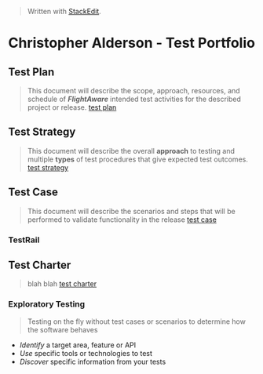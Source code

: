
> Written with [StackEdit](https://stackedit.io/).

# Christopher Alderson - Test Portfolio
## Test Plan
> This document will describe the scope, approach, resources, and schedule of _**FlightAware**_ intended test activities for the described project or release.
> [test plan](https://github.com/chaswiso/portfolio/blob/main/Test%20Plan.md)

## Test Strategy
> This document will describe the overall **approach** to testing and multiple **types** of test procedures that give expected test outcomes.
> [test strategy](https://github.com/chaswiso/portfolio/blob/main/Test%20Strategy.md)

## Test Case
> This document will describe the scenarios and steps that will be performed to validate functionality in the release
> [test case](https://github.com/chaswiso/portfolio/blob/main/Test%20Case.md)
### TestRail

## Test Charter
> blah blah
> [test charter](https://github.com/chaswiso/portfolio/blob/main/Test%20Charter.md)
### Exploratory Testing
> Testing on the fly without test cases or scenarios to determine how the software behaves
- *Identify* a target area, feature or API
- *Use* specific tools or technologies to test
- *Discover* specific information from your tests


<!--stackedit_data:
eyJoaXN0b3J5IjpbMTAzOTQ5ODEzMiwtMjMwNTM4NDczLC02OD
ExNzM3MjEsLTEwNDkwMTQwNTYsLTk2Njc3MDQ4MywtMTc3MTcx
OTE3MywtMTA0OTAxNDA1NiwxNjI3ODA3NjM3LC0xODQ3MjU5MD
Q4LDQyMjAxNzkwNCwtMTcyNjIyMzA0MSwxMzEyNjY3Mzg3LC0y
Nzg2NTQ3NThdfQ==
-->